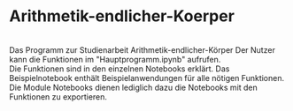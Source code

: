 # Arithmetik-endlicher-Koerper
<br>
Das Programm zur Studienarbeit Arithmetik-endlicher-Körper
Der Nutzer kann die Funktionen im "Hauptprogramm.ipynb" aufrufen.
<br>
Die Funktionen sind in den einzelnen Notebooks erklärt.
Das Beispielnotebook enthält Beispielanwendungen für alle nötigen Funktionen.
<br>
Die Module Notebooks dienen lediglich dazu die Notebooks mit den Funktionen zu exportieren.
